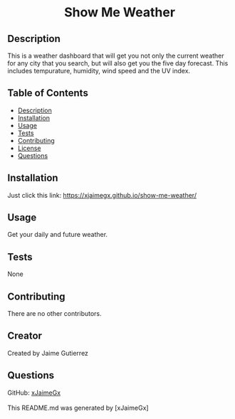 <h1 align="center">Show Me Weather</h1>

## Description
This is a weather dashboard that will get you not only the current weather for any city that you search, but will also get you the five day forecast. This includes tempurature, humidity, wind speed and the UV index.

## Table of Contents
- [Description](#description)
- [Installation](#installation)
- [Usage](#usage)
- [Tests](#tests)
- [Contributing](#contributing)
- [License](#license)
- [Questions](#questions)

## Installation
Just click this link: https://xjaimegx.github.io/show-me-weather/

## Usage
Get your daily and future weather.

## Tests
None

## Contributing
There are no other contributors.

## Creator
Created by Jaime Gutierrez

## Questions
GitHub: [xJaimeGx](https://github.com/xJaimeGx)<br /><br />
This README.md was generated by [xJaimeGx]
